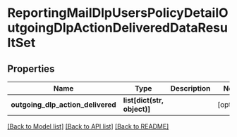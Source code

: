 # ReportingMailDlpUsersPolicyDetailOutgoingDlpActionDeliveredDataResultSet

## Properties
Name | Type | Description | Notes
------------ | ------------- | ------------- | -------------
**outgoing_dlp_action_delivered** | **list[dict(str, object)]** |  | [optional] 

[[Back to Model list]](../README.md#documentation-for-models) [[Back to API list]](../README.md#documentation-for-api-endpoints) [[Back to README]](../README.md)

